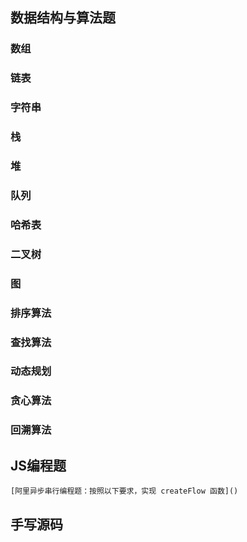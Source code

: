 ## 数据结构与算法题

### 数组

### 链表

### 字符串

### 栈

### 堆

### 队列

### 哈希表

### 二叉树

### 图

### 排序算法

### 查找算法

### 动态规划

### 贪心算法

### 回溯算法

## JS编程题
    [阿里异步串行编程题：按照以下要求，实现 createFlow 函数]()

## 手写源码





